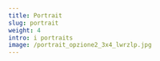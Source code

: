 ```yaml
---
title: Portrait
slug: portrait
weight: 4
intro: i portraits
image: /portrait_opzione2_3x4_lwrzlp.jpg
---
```

